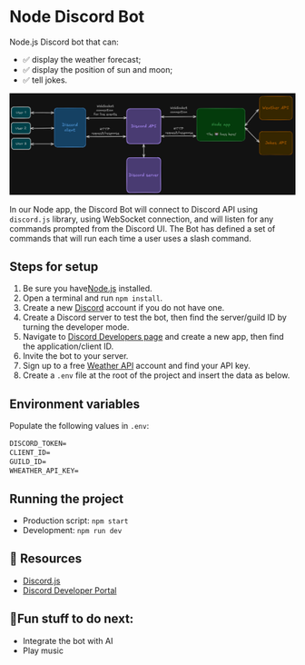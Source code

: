 # Node Discord Bot

Node.js Discord bot that can:

- ✅ display the weather forecast;
- ✅ display the position of sun and moon;
- ✅ tell jokes.

![app-schema](/src/assets/app-schema.png)

In our Node app, the Discord Bot will connect to Discord API using `discord.js` library, using WebSocket connection, and will listen for any commands prompted from the Discord UI. The Bot has defined a set of commands that will run each time a user uses a slash command.

## Steps for setup

1. Be sure you have[Node.js](https://nodejs.org/en) installed.
2. Open a terminal and run `npm install`.
3. Create a new [Discord](https://discord.com/) account if you do not have one.
4. Create a Discord server to test the bot, then find the server/guild ID by turning the developer mode.
5. Navigate to [Discord Developers page](https://discord.com/developers/applications) and create a new app, then find the application/client ID.
6. Invite the bot to your server.
7. Sign up to a free [Weather API](https://www.weatherapi.com/) account and find your API key.
8. Create a `.env` file at the root of the project and insert the data as below.

## Environment variables

Populate the following values in `.env`:

```
DISCORD_TOKEN=
CLIENT_ID=
GUILD_ID=
WHEATHER_API_KEY=
```

## Running the project

- Production script: `npm start`
- Development: `npm run dev`

## 📌 Resources

- [Discord.js](https://discord.js.org/)
- [Discord Developer Portal](https://discord.com/developers/applications)

## 🤔Fun stuff to do next:

- Integrate the bot with AI
- Play music
